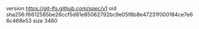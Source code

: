 version https://git-lfs.github.com/spec/v1
oid sha256:f6612585be26ccf5d81e85062792bc9e05f8b8e47231f000184ce7e66c468e53
size 3480
